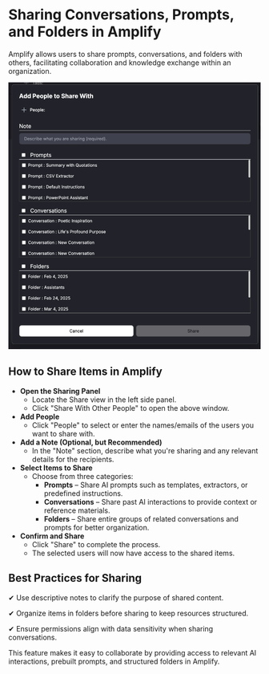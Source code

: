 # Sharing Conversations, Prompts, and Folders in Amplify

Amplify allows users to share prompts, conversations, and folders with others, facilitating collaboration and knowledge exchange within an organization.

![Sharing Form](./images/share-form-ui.png)

## How to Share Items in Amplify

* **Open the Sharing Panel**
    * Locate the Share view in the left side panel.
    * Click "Share With Other People" to open the above window.
* **Add People**
    * Click "People" to select or enter the names/emails of the users you want to share with.
* **Add a Note (Optional, but Recommended)**
    * In the "Note" section, describe what you're sharing and any relevant details for the recipients.
* **Select Items to Share**
    * Choose from three categories:
        * **Prompts** – Share AI prompts such as templates, extractors, or predefined instructions.
        * **Conversations** – Share past AI interactions to provide context or reference materials.
        * **Folders** – Share entire groups of related conversations and prompts for better organization.
* **Confirm and Share**
    * Click "Share" to complete the process.
    * The selected users will now have access to the shared items.

## Best Practices for Sharing

✔ Use descriptive notes to clarify the purpose of shared content.

✔ Organize items in folders before sharing to keep resources structured.

✔ Ensure permissions align with data sensitivity when sharing conversations.

This feature makes it easy to collaborate by providing access to relevant AI interactions, prebuilt prompts, and structured folders in Amplify.